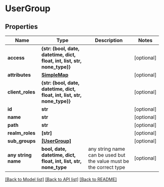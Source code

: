 # UserGroup


## Properties
Name | Type | Description | Notes
------------ | ------------- | ------------- | -------------
**access** | **{str: (bool, date, datetime, dict, float, int, list, str, none_type)}** |  | [optional] 
**attributes** | [**SimpleMap**](SimpleMap.md) |  | [optional] 
**client_roles** | **{str: (bool, date, datetime, dict, float, int, list, str, none_type)}** |  | [optional] 
**id** | **str** |  | [optional] 
**name** | **str** |  | [optional] 
**path** | **str** |  | [optional] 
**realm_roles** | **[str]** |  | [optional] 
**sub_groups** | [**[UserGroup]**](UserGroup.md) |  | [optional] 
**any string name** | **bool, date, datetime, dict, float, int, list, str, none_type** | any string name can be used but the value must be the correct type | [optional]

[[Back to Model list]](../README.md#documentation-for-models) [[Back to API list]](../README.md#documentation-for-api-endpoints) [[Back to README]](../README.md)



